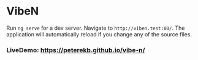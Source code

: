 # VibeN

Run `ng serve` for a dev server. Navigate to `http://viben.test:80/`. The application will automatically reload if you change any of the source files.

### LiveDemo: https://peterekb.github.io/vibe-n/
